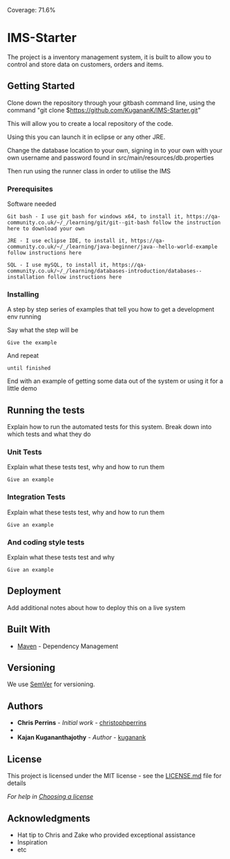 Coverage: 71.6%
# IMS-Starter

The project is a inventory management system, it is built to allow you to control and store data on customers, orders and items. 

## Getting Started

Clone down the repository through your gitbash command line, using the command "git clone $https://github.com/KugananK/IMS-Starter.git" 

This will allow you to create a local repository of the code.

Using this you can launch it in eclipse or any other JRE.

Change the database location to your own, signing in to your own with your own username and password found in src/main/resources/db.properties

Then run using the runner class in order to utilise the IMS

### Prerequisites

Software needed
```
Git bash - I use git bash for windows x64, to install it, https://qa-community.co.uk/~/_/learning/git/git--git-bash follow the instruction here to download your own

JRE - I use eclipse IDE, to install it, https://qa-community.co.uk/~/_/learning/java-beginner/java--hello-world-example follow instructions here

SQL - I use mySQL, to install it, https://qa-community.co.uk/~/_/learning/databases-introduction/databases--installation follow instructions here
```

### Installing

A step by step series of examples that tell you how to get a development env running

Say what the step will be

```
Give the example
```

And repeat

```
until finished
```

End with an example of getting some data out of the system or using it for a little demo

## Running the tests

Explain how to run the automated tests for this system. Break down into which tests and what they do

### Unit Tests 

Explain what these tests test, why and how to run them

```
Give an example
```

### Integration Tests 
Explain what these tests test, why and how to run them

```
Give an example
```

### And coding style tests

Explain what these tests test and why

```
Give an example
```

## Deployment

Add additional notes about how to deploy this on a live system

## Built With

* [Maven](https://maven.apache.org/) - Dependency Management

## Versioning

We use [SemVer](http://semver.org/) for versioning.

## Authors

* **Chris Perrins** - *Initial work* - [christophperrins](https://github.com/christophperrins)
* 
* **Kajan Kugananthajothy** - *Author* - [kuganank](https://github.com/kuganank)
## License

This project is licensed under the MIT license - see the [LICENSE.md](LICENSE.md) file for details 

*For help in [Choosing a license](https://choosealicense.com/)*

## Acknowledgments

* Hat tip to Chris and Zake who provided exceptional assistance
* Inspiration
* etc
